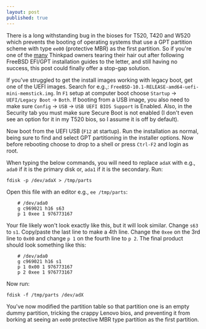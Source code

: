 ```yaml
---
layout: post
published: true
---
```


There is a long withstanding bug in the bioses for T520, T420 and W520 which prevents the booting of operating systems that use a GPT partition scheme with type `ee00` (protective MBR) as the first partition. So if you're one of the [many](http://forums.lenovo.com/t5/Linux-Discussion/Lenovo-Thinkpad-T520-doesn-t-boot-with-GPT-slices-on-FreeBSD-9/td-p/555317) Thinkpad owners tearing their hair out after following FreeBSD EFI/GPT installation guides to the letter, and still having no success, this post could finally offer a stop-gap solution. 

If you've struggled to get the install images working with legacy boot, get one of the UEFI images. Search for e.g.,: `FreeBSD-10.1-RELEASE-amd64-uefi-mini-memstick.img`. In `F1` setup at computer boot choose `Startup` -> `UEFI/Legacy Boot` -> `Both`. If booting from a USB image, you also need to make sure `Config` -> `USB` -> `USB UEFI BIOS Support` is Enabled. Also, in the Security tab you must make sure Secure Boot is not enabled (I don't even see an option for it in my T520 bios, so I assume it is off by default).

Now boot from the UEFI USB (`F12` at startup). Run the installation as normal, being sure to find and select GPT partitioning in the installer options. Now before rebooting choose to drop to a shell or press `Ctrl-F2` and login as root.

When typing the below commands, you will need to replace `adaX` with e.g., `ada0` if it is the primary disk or, `ada1` if it is the secondary. Run:

```
fdisk -p /dev/adaX > /tmp/parts
```

Open this file with an editor e.g., `ee /tmp/parts`:

```
    # /dev/ada0
    g c969021 h16 s63
    p 1 0xee 1 976773167
```

Your file likely won't look exactly like this, but it will look similar. Change `s63` to `s1`. Copy/paste the last line to make a 4th line. Change the `0xee` on the 3rd line to `0x00` and change `p 1` on the fourth line to 	`p 2`. The final product should look something like this:

```
    # /dev/ada0
    g c969021 h16 s1
    p 1 0x00 1 976773167
    p 2 0xee 1 976773167
```

Now run:

```
fdisk -f /tmp/parts /dev/adX
```

You've now modified the partition table so that partition one is an empty dummy partition, tricking the crappy Lenovo bios, and preventing it from borking at seeing an `ee00` protective MBR type partition as the first partition.